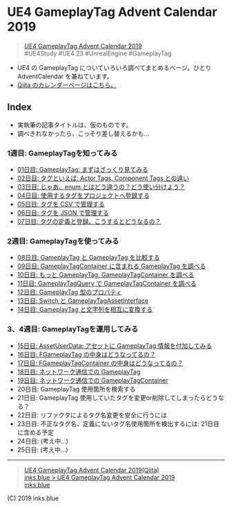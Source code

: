 # UE4 GameplayTag Advent Calendar 2019

> [UE4 GameplayTag Advent Calendar 2019](https://qiita.com/advent-calendar/2019/ue4-gameplaytag)  
>#UE4Study #UE4.23 #UnrealEngine #GameplayTag

* UE4 の GameplayTag についていろいろ調べてまとめるページ。ひとり AdventCalendar を兼ねています。
* [Qiita のカレンダーページはこちら。](https://qiita.com/advent-calendar/2019/ue4-gameplaytag)

## Index

* 実執筆の記事タイトルは、仮のものです。
* 調べきれなかったら、こっそり差し替えるかも…

### 1週目: GameplayTagを知ってみる

* [01日目: GameplayTag: まずはざっくり見てみる](./Day01-Overview.md)
* [02日目: タグといえば: Actor Tags, Component Tags との違い](./Day02-VsActorOrComponentTags.md)
* [03日目: じゃあ、enum とはどう違うの？どう使い分けよう？](./Day03-VsEnumOrBitFlag.md)
* [04日目: 使用するタグをプロジェクトへ登録する](./Day04-AddTagsToProject.md)
* [05日目: タグを CSV で管理する](./Day05-ManageDataTableWithCSV.md)
* [06日目: タグを JSON で管理する](./Day06-ManageDataTableWithJSON.md)
* [07日目: タグの定義と登録、こうするとどうなるの？](./Day07-RegisterTagsWithErrors.md)

### 2週目: GameplayTagを使ってみる

* [08日目: GameplayTag と GameplayTag を比較する](./Day08-CompareGameplayTags.md)
* [09日目: GameplayTagContainer に含まれる GameplayTag を調べる](./Day09-GameplayTagContainerHasTag.md)
* [10日目: もっと GameplayTag, GameplayTagContainer を調べる](./Day10-AnotherNodesForGameplayTagAndContainer.md)
* [11日目: GameplayTagQuery で GameplayTagContainer を調べる](./Day11-GameplayTagQuery.md)
* [12日目: GameplayTag 型のプロパティ](./Day12-GameplayTagAsProperty.md)
* [13日目: Switch と GameplayTagAssetInterface](./Day13-SwitchAndGameplayTagAssetInterface.md)
* [14日目: GameplayTag と文字列を相互に変換する](./Day14-ConvertFromOrToString.md)

### 3、4週目: GameplayTagを運用してみる

* [15日目: AssetUserData: アセットに GameplayTag 情報を付加してみる](./Day15-GameplayTagOnAssetUserData.md)
* [16日目: FGameplayTag の中身はどうなってるの？](./Day16-FGameplayTag.md)
* [17日目: FGameplayTagContainer の中身はどうなってるの？](./Day17-FGameplayTagContainer.md)
* [18日目: ネットワーク通信での GameplayTag](./Day18-ReplicateGameplayTag.md)
* [19日目: ネットワーク通信での GameplayTagContainer](./Day19-ReplicateGameplayTagContainer.md)
* 20日目: GameplayTag 使用箇所を検索する
* 21日目: GameplayTag 使用していたタグを変更or削除してしまったらどうなる？
* 22日目: リファクタによるタグ名変更を安全に行うには
* 23日目: 不正なタグ名、定義にないタグ名使用箇所を検出するには: 21日目に含める予定
* 24日目: (考え中...)
* 25日目: (考え中...)

---

> [UE4 GameplayTag Advent Calendar 2019(Qiita)](https://qiita.com/advent-calendar/2019/ue4-gameplaytag)  
> [inks.blue > UE4 GameplayTag Advent Calendar 2019](./Index.md)  
> [inks.blue](../../)

(C) 2019 inks.blue
